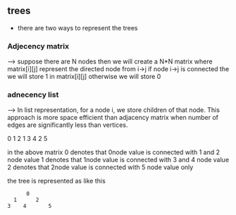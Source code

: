 ## trees
* there are two ways to represent the trees 

### Adjecency matrix 
 --> suppose there are N nodes then we will create a N*N matrix where matrix[i][j] represent the directed node from  i->j if node i->j is connected the we will store 1 in matrix[i][j] otherwise we will store 0

 ### adnecency list 

 --> In list representation, for a node i, we store children of that node. This approach is more space efficient than adjacency matrix when number of edges are significantly less than vertices.

 0    1      2
 1    3      4
 2    5

 in the above matrix 
 0 denotes that 0node value is connected with 1 and 2 node value 
 1 denotes that 1node value is connected with 3 and 4 node value 
 2 denotes that 2node value is connected with 5 node value only 

 the tree is represented as like this 


          0
      1      2
    3    4       5